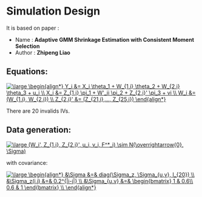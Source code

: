 # Simulation Design

It is based on paper :

* Name    : **Adaptive GMM Shrinkage Estimation with Consistent Moment Selection**
* Author  : **Zhipeng Liao**

## Equations:

<a href="https://www.codecogs.com/eqnedit.php?latex=\large&space;\begin{align*}&space;Y_i&space;&=&space;X_i&space;\theta_1&space;&plus;&space;W_{1,i}&space;\theta_2&space;&plus;&space;W_{2,i}&space;\theta_3&space;&plus;&space;u_i&space;\\&space;X_i&space;&=&space;Z_{1,i}&space;\pi_1&space;&plus;&space;W'_ii&space;\pi_2&space;&plus;&space;Z_{2,i}'&space;\pi_3&space;&plus;&space;vi&space;\\&space;W_i&space;&=&space;(W_{1,i},&space;W_{2,i})&space;\\&space;Z_{2,i}'&space;&=&space;(Z_{21,i},...,&space;Z_{25,i})&space;\end{align*}" target="_blank"><img src="https://latex.codecogs.com/gif.latex?\large&space;\begin{align*}&space;Y_i&space;&=&space;X_i&space;\theta_1&space;&plus;&space;W_{1,i}&space;\theta_2&space;&plus;&space;W_{2,i}&space;\theta_3&space;&plus;&space;u_i&space;\\&space;X_i&space;&=&space;Z_{1,i}&space;\pi_1&space;&plus;&space;W'_ii&space;\pi_2&space;&plus;&space;Z_{2,i}'&space;\pi_3&space;&plus;&space;vi&space;\\&space;W_i&space;&=&space;(W_{1,i},&space;W_{2,i})&space;\\&space;Z_{2,i}'&space;&=&space;(Z_{21,i},...,&space;Z_{25,i})&space;\end{align*}" title="\large \begin{align*} Y_i &= X_i \theta_1 + W_{1,i} \theta_2 + W_{2,i} \theta_3 + u_i \\ X_i &= Z_{1,i} \pi_1 + W'_ii \pi_2 + Z_{2,i}' \pi_3 + vi \\ W_i &= (W_{1,i}, W_{2,i}) \\ Z_{2,i}' &= (Z_{21,i},..., Z_{25,i}) \end{align*}" /></a>

There are 20 invalids IVs.

## Data generation:

<a href="https://www.codecogs.com/eqnedit.php?latex=\large&space;(W_i',&space;Z_{1,i},&space;Z_{2,i}',&space;u_i,&space;v_i,&space;F^*_i)&space;\sim&space;N(\overrightarrow{0},&space;\Sigma)" target="_blank"><img src="https://latex.codecogs.com/gif.latex?\large&space;(W_i',&space;Z_{1,i},&space;Z_{2,i}',&space;u_i,&space;v_i,&space;F^*_i)&space;\sim&space;N(\overrightarrow{0},&space;\Sigma)" title="\large (W_i', Z_{1,i}, Z_{2,i}', u_i, v_i, F^*_i) \sim N(\overrightarrow{0}, \Sigma)" /></a>

with covariance:

<a href="https://www.codecogs.com/eqnedit.php?latex=\large&space;\begin{align*}&space;&\Sigma&space;&=&&space;diag(\Sigma_z,&space;\Sigma_{u,v},&space;I_{20})&space;\\&space;&\Sigma_z(i,j)&space;&=&&space;0.2^{|i-j|}&space;\\&space;&\Sigma_{u,v}&space;&=&&space;\begin{bmatrix}&space;1&space;&&space;0.6\\&space;0.6&space;&&space;1&space;\end{bmatrix}&space;\\&space;\end{align*}" target="_blank"><img src="https://latex.codecogs.com/gif.latex?\large&space;\begin{align*}&space;&\Sigma&space;&=&&space;diag(\Sigma_z,&space;\Sigma_{u,v},&space;I_{20})&space;\\&space;&\Sigma_z(i,j)&space;&=&&space;0.2^{|i-j|}&space;\\&space;&\Sigma_{u,v}&space;&=&&space;\begin{bmatrix}&space;1&space;&&space;0.6\\&space;0.6&space;&&space;1&space;\end{bmatrix}&space;\\&space;\end{align*}" title="\large \begin{align*} &\Sigma &=& diag(\Sigma_z, \Sigma_{u,v}, I_{20}) \\ &\Sigma_z(i,j) &=& 0.2^{|i-j|} \\ &\Sigma_{u,v} &=& \begin{bmatrix} 1 & 0.6\\ 0.6 & 1 \end{bmatrix} \\ \end{align*}" /></a>
